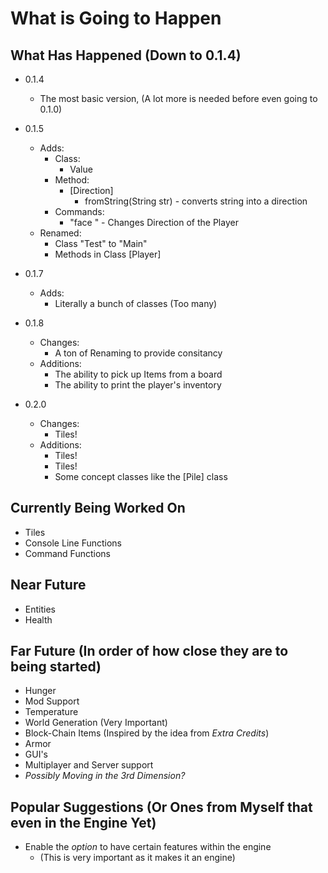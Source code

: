 # What is Going to Happen

## What Has Happened (Down to 0.1.4)
* 0.1.4
	* The most basic version, (A lot more is needed before even going to 0.1.0)
* 0.1.5
	* Adds:
		* Class:
			* Value
		* Method:
			* [Direction]
				* fromString(String str) - converts string into a direction
		* Commands:
			* "face <direction>" - Changes Direction of the Player
	* Renamed:
		* Class "Test" to "Main"
		* Methods in Class [Player]

* 0.1.7
	* Adds:
		* Literally a bunch of classes (Too many)
* 0.1.8
	* Changes:
		* A ton of Renaming to provide consitancy
	* Additions:	
		* The ability to pick up Items from a board
		* The ability to print the player's inventory
		
* 0.2.0
	* Changes:
		* Tiles!
	* Additions: 
		* Tiles!
		* Tiles!
		* Some concept classes like the [Pile] class

## Currently Being Worked On
* Tiles
* Console Line Functions
* Command Functions

## Near Future
* Entities
* Health

## Far Future (In order of how close they are to being started)
* Hunger
* Mod Support
* Temperature
* World Generation (Very Important)
* Block-Chain Items (Inspired by the idea from *Extra Credits*)
* Armor
* GUI's
* Multiplayer and Server support
* *Possibly Moving in the 3rd Dimension?*

## Popular Suggestions (Or Ones from Myself that even in the Engine Yet)
* Enable the *option* to have certain features within the engine
	* (This is very important as it makes it an engine)
